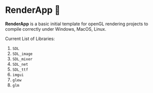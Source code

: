 # RenderApp 💎

**RenderApp** is a basic initial template for openGL rendering projects to compile correctly under Windows, MacOS, Linux.

Current List of Libraries:
1. `SDL`
2. `SDL_image`
3. `SDL_mixer`
4. `SDL_net`
5. `SDL_ttf`
6. `imgui`
7. `glew`
8. `glm`

